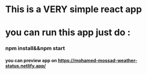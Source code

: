 # This is a VERY simple react app

# you can run this app just do :
### npm install&&npm start
#### you can preview app on https://mohamed-mossad-weather-status.netlify.app/
